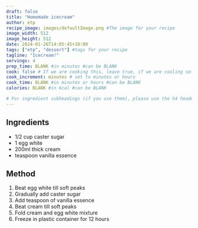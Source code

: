 ```yaml
---
draft: false
title: "Homemade icecream"
author: etp
recipe_image: images/defaultImage.png #The image for your recipe
image_width: 512
image_height: 512
date: 2024-01-26T14:05:45+10:00
tags: ["etp", "dessert"] #tags for your recipe
tagline: "Icecream!"
servings: 4
prep_time: BLANK #in minutes #can be BLANK
cook: false # If we are cooking this, leave true, if we are cooling set to false
cook_increment: minutes # set to minutes or hours
cook_time: BLANK #in minutes or hours #can be BLANK
calories: BLANK #in kcal #can be BLANK

# For ingredient subheadings (if you use them), please use the h4 header.  For print view I have those elements targeted
---
```



## Ingredients

- 1/2 cup caster sugar
- 1 egg white
- 200ml thick cream
- teaspoon vanilla essence

## Method

1. Beat egg white till soft peaks
2. Gradually add caster sugar
3. Add teaspoon of vanilla essence
4. Beat cream till soft peaks
5. Fold cream and egg white mixture
6. Freeze in plastic container for 12 hours
